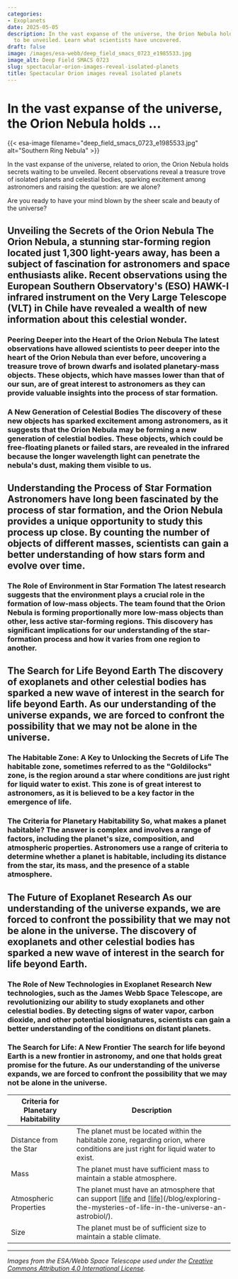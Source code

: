 ```yaml
---
categories:
- Exoplanets
date: 2025-05-05
description: In the vast expanse of the universe, the Orion Nebula holds secrets waiting
  to be unveiled. Learn what scientists have uncovered.
draft: false
image: /images/esa-webb/deep_field_smacs_0723_e1985533.jpg
image_alt: Deep Field SMACS 0723
slug: spectacular-orion-images-reveal-isolated-planets
title: Spectacular Orion images reveal isolated planets
---
```


# In the vast expanse of the universe, the Orion Nebula holds ...
{{< esa-image filename="deep_field_smacs_0723_e1985533.jpg" alt="Southern Ring Nebula" >}}



In the vast expanse of the universe, related to orion, the Orion Nebula holds secrets waiting to be unveiled. Recent observations reveal a treasure trove of isolated planets and celestial bodies, sparking excitement among astronomers and raising the question: are we alone?

Are you ready to have your mind blown by the sheer scale and beauty of the universe?

 ## Unveiling the Secrets of the Orion Nebula The Orion Nebula, a stunning star-forming region located just 1,300 light-years away, has been a subject of fascination for astronomers and space enthusiasts alike. Recent observations using the European Southern Observatory's (ESO) HAWK-I infrared instrument on the Very Large Telescope (VLT) in Chile have revealed a wealth of new information about this celestial wonder.

 ### Peering Deeper into the Heart of the Orion Nebula The latest observations have allowed scientists to peer deeper into the heart of the Orion Nebula than ever before, uncovering a treasure trove of brown dwarfs and isolated planetary-mass objects. These objects, which have masses lower than that of our sun, are of great interest to astronomers as they can provide valuable insights into the process of star formation.

 ### A New Generation of Celestial Bodies The discovery of these new objects has sparked excitement among astronomers, as it suggests that the Orion Nebula may be forming a new generation of celestial bodies. These objects, which could be free-floating planets or failed stars, are revealed in the infrared because the longer wavelength light can penetrate the nebula's dust, making them visible to us.

 ## Understanding the Process of Star Formation Astronomers have long been fascinated by the process of star formation, and the Orion Nebula provides a unique opportunity to study this process up close. By counting the number of objects of different masses, scientists can gain a better understanding of how stars form and evolve over time.

 ### The Role of Environment in Star Formation The latest research suggests that the environment plays a crucial role in the formation of low-mass objects. The team found that the Orion Nebula is forming proportionally more low-mass objects than other, less active star-forming regions. This discovery has significant implications for our understanding of the star-formation process and how it varies from one region to another.

 ## The Search for Life Beyond Earth The discovery of exoplanets and other celestial bodies has sparked a new wave of interest in the search for life beyond Earth. As our understanding of the universe expands, we are forced to confront the possibility that we may not be alone in the universe.

 ### The Habitable Zone: A Key to Unlocking the Secrets of Life The habitable zone, sometimes referred to as the "Goldilocks" zone, is the region around a star where conditions are just right for liquid water to exist. This zone is of great interest to astronomers, as it is believed to be a key factor in the emergence of life.

 ### The Criteria for Planetary Habitability So, what makes a planet habitable? The answer is complex and involves a range of factors, including the planet's size, composition, and atmospheric properties. Astronomers use a range of criteria to determine whether a planet is habitable, including its distance from the star, its mass, and the presence of a stable atmosphere.

 ## The Future of Exoplanet Research As our understanding of the universe expands, we are forced to confront the possibility that we may not be alone in the universe. The discovery of exoplanets and other celestial bodies has sparked a new wave of interest in the search for life beyond Earth.

 ### The Role of New Technologies in Exoplanet Research New technologies, such as the James Webb Space Telescope, are revolutionizing our ability to study exoplanets and other celestial bodies. By detecting signs of water vapor, carbon dioxide, and other potential biosignatures, scientists can gain a better understanding of the conditions on distant planets.

 ### The Search for Life: A New Frontier The search for life beyond Earth is a new frontier in astronomy, and one that holds great promise for the future. As our understanding of the universe expands, we are forced to confront the possibility that we may not be alone in the universe.

 | Criteria for Planetary Habitability | Description |
| --- | --- |
| Distance from the Star | The planet must be located within the habitable zone, regarding orion, where conditions are just right for liquid water to exist. |
| Mass | The planet must have sufficient mass to maintain a stable atmosphere. |
| Atmospheric Properties | The planet must have an atmosphere that can support [[life](/blog/astronomers-quest-for-life-beyond-earth-navigating-the-habit) and [[life](/blog/the-permanent-move-of-celestial-bodies-into-habitable-zones)](/blog/exploring-the-mysteries-of-life-in-the-universe-an-astrobiol/). |
| Size | The planet must be of sufficient size to maintain a stable climate. | ## Conclusion The discovery of isolated planets and other celestial bodies in the Orion Nebula has sparked a new wave of interest in the search for life beyond Earth. As our understanding of the universe expands, we are forced to confront the possibility that we may not be alone in the universe. The search for life is a new frontier in astronomy, and one that holds great promise for the future.

---

*Images from the ESA/Webb Space Telescope used under the [Creative Commons Attribution 4.0 International License](https://creativecommons.org/licenses/by/4.0).*